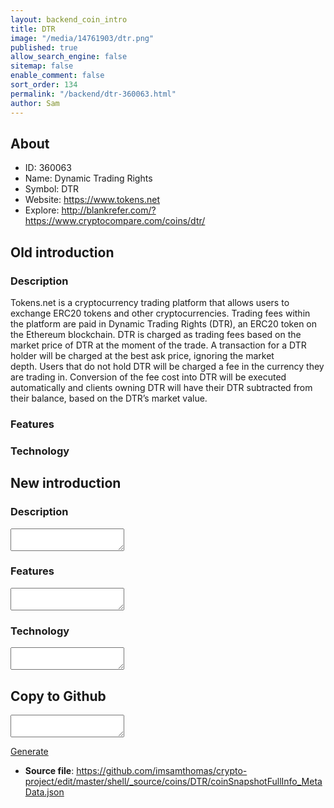 ```yaml
---
layout: backend_coin_intro
title: DTR
image: "/media/14761903/dtr.png"
published: true
allow_search_engine: false
sitemap: false
enable_comment: false
sort_order: 134
permalink: "/backend/dtr-360063.html"
author: Sam
---
```


## About

- ID: 360063
- Name: Dynamic Trading Rights
- Symbol: DTR
- Website: https://www.tokens.net
- Explore: http://blankrefer.com/?https://www.cryptocompare.com/coins/dtr/


## Old introduction

### Description

<div class="freebirdFormviewerViewItemsItemItem freebirdFormviewerViewItemsTextTextItem" data-required="true" data-item-id="534092066"><div class="freebirdFormviewerViewItemsTextLongText freebirdFormviewerViewItemsTextDisabledText freebirdThemedInput">Tokens.net is a cryptocurrency trading platform that allows users to exchange <span>ERC20 tokens and other cryptocurrencies. Trading fees within the platform are paid in Dynamic Trading Rights (DTR), an ERC20 token on the Ethereum blockchain. DTR is charged as trading fees based on the market price of DTR at the moment of the trade. A transaction for a DTR holder will be charged at the best ask price, ignoring the market depth. Users that do not hold</span><span> DTR will be charged a fee in the currency they are trading in. Conversion of the fee cost into DTR will be executed automatically and clients owning DTR will have their DTR subtracted from their balance, based on the DTR’s market value.</span></div></div>

### Features


### Technology




## New introduction


### Description
<textarea id="meta_description" name="description"></textarea>

### Features
<textarea id="meta_features" name="features"></textarea>

### Technology
<textarea id="meta_technology" name="technology"></textarea>


## Copy to Github

<textarea id="coinsnapshotfullinfo_metadata"></textarea>

<a href="#gen" onclick="generateMetaDatJson()">Generate</a>

- **Source file**: <a href="https://github.com/imsamthomas/crypto-project/edit/master/shell/_source/coins/DTR/coinSnapshotFullInfo_MetaData.json">https://github.com/imsamthomas/crypto-project/edit/master/shell/_source/coins/DTR/coinSnapshotFullInfo_MetaData.json</a>

